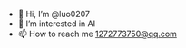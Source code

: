- 👋 Hi, I’m @luo0207
- 👀 I’m interested in AI 
- 📫 How to reach me  1272773750@qq.com

<!---
luo0207/luo0207 is a ✨ special ✨ repository because its `README.md` (this file) appears on your GitHub profile.
You can click the Preview link to take a look at your changes.
--->

